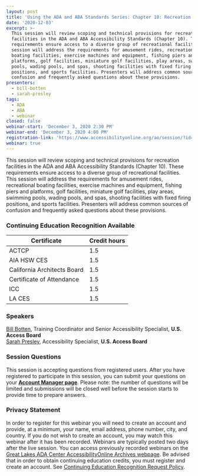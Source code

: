 ```yaml
---
layout: post
title: 'Using the ADA and ABA Standards Series: Chapter 10: Recreation Facilities'
date: '2020-12-03'
excerpt: >-
  This session will review scoping and technical provisions for recreation
  facilities in the ADA and ABA Accessibility Standards (Chapter 10). These
  requirements ensure access to a diverse group of recreational facilities. This
  session will address the requirements for amusement rides, recreational
  boating facilities, exercise machines and equipment, fishing piers and
  platforms, golf facilities, miniature golf facilities, play areas, swimming
  pools, wading pools, and spas, shooting facilities with fixed firing
  positions, and sports facilities. Presenters will address common sources of
  confusion and frequently asked questions about these provisions.
presenters:
  - bill-botten
  - sarah-presley
tags:
  - ADA
  - ABA
  - webinar
closed: false
webinar-start: 'December 3, 2020 2:30 PM'
webinar-end: 'December 3, 2020 4:00 PM'
registration-link: 'https://www.accessibilityonline.org/ao/session/?id=110836'
webinar: true
---
```

This session will review scoping and technical provisions for recreation facilities in the ADA and ABA Accessibility Standards (Chapter 10). These requirements ensure access to a diverse group of recreational facilities. This session will address the requirements for amusement rides, recreational boating facilities, exercise machines and equipment, fishing piers and platforms, golf facilities, miniature golf facilities, play areas, swimming pools, wading pools, and spas, shooting facilities with fixed firing positions, and sports facilities. Presenters will address common sources of confusion and frequently asked questions about these provisions.

### Continuing Education Recognition Available

| **Certificate**             | **Credit hours** |
| --------------------------- | ---------------- |
| ACTCP                       | 1.5              |
| AIA HSW CES                 | 1.5              |
| California Architects Board | 1.5              |
| Certificate of Attendance   | 1.5              |
| ICC                         | 1.5              |
| LA CES                      | 1.5              |

### Speakers

[Bill Botten](https://www.accessibilityonline.org/ao/speakers/10008/?ret=speakers), Training Coordinator and Senior Accessibility Specialist, **U.S. Access Board**
\
[Sarah Presley](https://www.accessibilityonline.org/speakers/speaker.aspx?id=10778&ret=Accessibility%20in%20the%20Federal%20Workspace), Accessibility Specialist, **U.S. Access Board**

### Session Questions

This session is accepting questions from registered users. After you have registered to participate in this session, you can submit your questions on your **[Account Manager page](https://www.accessibilityonline.org/ao/accountManager/110952)**. Please note: the number of questions will be limited and submissions will be closed well before the session starts to provide time to prepare answers.

### Privacy Statement

In order to register for this webinar you will need to create an account and provide, at a minimum, your name, email address, phone number, city, and country. If you do not wish to create an account, you may watch this webinar after it has been recorded. Webinars are typically posted two days after the live session. You can access previously recorded webinars on the [Great Lakes ADA Center AccessibilityOnline Archives webpage](https://www.accessibilityonline.org/ao/archives/). Be advised that in order to obtain continuing education credits, you must register and create an account. See [Continuing Education Recognition Request Policy](https://www.accessibilityonline.org/continuing-education/CEUDetails.aspx).
